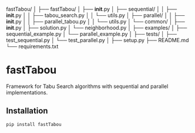 
fastTabou/
│
├── fastTabou/
│   ├── __init__.py
│   ├── sequential/
│   │   ├── __init__.py
│   │   ├── tabou_search.py
│   │   └── utils.py
│   ├── parallel/
│   │   ├── __init__.py
│   │   ├── parallel_tabou.py
│   │   └── utils.py
│   └── common/
│       ├── __init__.py
│       ├── solution.py
│       └── neighborhood.py
│
├── examples/
│   ├── sequential_example.py
│   └── parallel_example.py
│
├── tests/
│   ├── test_sequential.py
│   └── test_parallel.py
│
├── setup.py
├── README.md
└── requirements.txt

# fastTabou
Framework for Tabu Search algorithms with sequential and parallel implementations.

## Installation

```bash
pip install fastTabou
